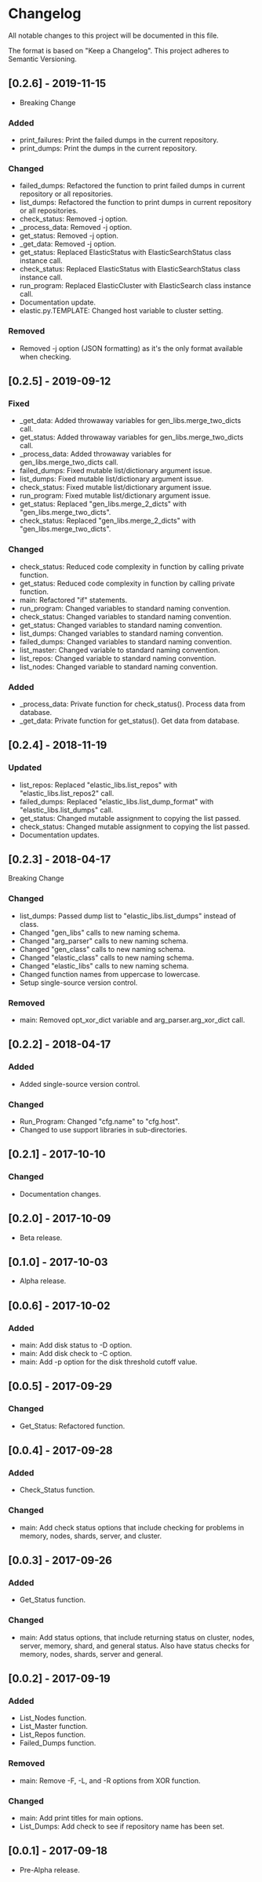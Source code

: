 # Changelog
All notable changes to this project will be documented in this file.

The format is based on "Keep a Changelog".  This project adheres to Semantic Versioning.


## [0.2.6] - 2019-11-15
- Breaking Change

### Added
- print_failures:  Print the failed dumps in the current repository.
- print_dumps:  Print the dumps in the current repository.

### Changed
- failed_dumps:  Refactored the function to print failed dumps in current repository or all repositories.
- list_dumps:  Refactored the function to print dumps in current repository or all repositories.
- check_status:  Removed -j option.
- \_process_data:  Removed -j option.
- get_status:  Removed -j option.
- \_get_data:  Removed -j option.
- get_status:  Replaced ElasticStatus with ElasticSearchStatus class instance call.
- check_status:  Replaced ElasticStatus with ElasticSearchStatus class instance call.
- run_program:  Replaced ElasticCluster with ElasticSearch class instance call.
- Documentation update.
- elastic.py.TEMPLATE:  Changed host variable to cluster setting.

### Removed
- Removed -j option (JSON formatting) as it's the only format available when checking.


## [0.2.5] - 2019-09-12
### Fixed
- \_get_data:  Added throwaway variables for gen_libs.merge_two_dicts call.
- get_status:  Added throwaway variables for gen_libs.merge_two_dicts call.
- \_process_data:  Added throwaway variables for gen_libs.merge_two_dicts call.
- failed_dumps:  Fixed mutable list/dictionary argument issue.
- list_dumps:  Fixed mutable list/dictionary argument issue.
- check_status:  Fixed mutable list/dictionary argument issue.
- run_program:  Fixed mutable list/dictionary argument issue.
- get_status:  Replaced "gen_libs.merge_2_dicts" with "gen_libs.merge_two_dicts".
- check_status:  Replaced "gen_libs.merge_2_dicts" with "gen_libs.merge_two_dicts".

### Changed
- check_status:  Reduced code complexity in function by calling private function.
- get_status:  Reduced code complexity in function by calling private function.
- main:  Refactored "if" statements.
- run_program:  Changed variables to standard naming convention.
- check_status:  Changed variables to standard naming convention.
- get_status:  Changed variables to standard naming convention.
- list_dumps:  Changed variables to standard naming convention.
- failed_dumps:  Changed variables to standard naming convention.
- list_master:  Changed variable to standard naming convention.
- list_repos:  Changed variable to standard naming convention.
- list_nodes:  Changed variable to standard naming convention.

### Added
- \_process_data:  Private function for check_status().  Process data from database.
- \_get_data:  Private function for get_status().  Get data from database.


## [0.2.4] - 2018-11-19
### Updated
- list_repos:  Replaced "elastic_libs.list_repos" with "elastic_libs.list_repos2" call.
- failed_dumps:  Replaced "elastic_libs.list_dump_format" with "elastic_libs.list_dumps" call.
- get_status:  Changed mutable assignment to copying the list passed.
- check_status:  Changed mutable assignment to copying the list passed.
- Documentation updates.


## [0.2.3] - 2018-04-17
Breaking Change

### Changed
- list_dumps:  Passed dump list to "elastic_libs.list_dumps" instead of class.
- Changed "gen_libs" calls to new naming schema.
- Changed "arg_parser" calls to new naming schema.
- Changed "gen_class" calls to new naming schema.
- Changed "elastic_class" calls to new naming schema.
- Changed "elastic_libs" calls to new naming schema.
- Changed function names from uppercase to lowercase.
- Setup single-source version control.

### Removed
- main:  Removed opt_xor_dict variable and arg_parser.arg_xor_dict call.


## [0.2.2] - 2018-04-17
### Added
- Added single-source version control.

### Changed
- Run_Program:  Changed "cfg.name" to "cfg.host".
- Changed to use support libraries in sub-directories.


## [0.2.1] - 2017-10-10
### Changed
- Documentation changes.


## [0.2.0] - 2017-10-09
- Beta release.


## [0.1.0] - 2017-10-03
- Alpha release.


## [0.0.6] - 2017-10-02
### Added
- main:  Add disk status to -D option.
- main:  Add disk check to -C option.
- main:  Add -p option for the disk threshold cutoff value.


## [0.0.5] - 2017-09-29
### Changed
- Get_Status:  Refactored function.


## [0.0.4] - 2017-09-28
### Added
- Check_Status function.

### Changed
- main:  Add check status options that include checking for problems in memory, nodes, shards, server, and cluster.


## [0.0.3] - 2017-09-26
### Added
- Get_Status function.

### Changed
- main:  Add status options, that include returning status on cluster, nodes, server, memory, shard, and general status.  Also have status checks for memory, nodes, shards, server and general.


## [0.0.2] - 2017-09-19
### Added
- List_Nodes function.
- List_Master function.
- List_Repos function.
- Failed_Dumps function.

### Removed
- main:  Remove -F, -L, and -R options from XOR function.

### Changed
- main:  Add print titles for main options.
- List_Dumps:  Add check to see if repository name has been set.


## [0.0.1] - 2017-09-18
- Pre-Alpha release.

